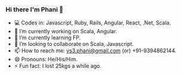 ### Hi there I'm Phani 👋

- 💻 Codes in: Javascript, Ruby, Rails, Angular, React, .Net, Scala.
- 🔭 I’m currently working on Scala, Angular.
- 🌱 I’m currently learning FP.
- 👯 I’m looking to collaborate on Scala, Javascript.
- 📫 How to reach me: vs3.phani@gmail.com (or) +91-9394862144.
- 😄 Pronouns: He/His/Him.
- ⚡ Fun fact: I lost 25kgs a while ago.
